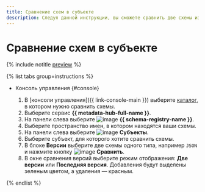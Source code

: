 ```yaml
---
title: Сравнение схем в субъекте
description: Следуя данной инструкции, вы сможете сравнить две схемы из разных версий субъекта.
---
```


# Сравнение схем в субъекте

{% include notitle [preview](../../_includes/note-preview.md) %}

{% list tabs group=instructions %}

- Консоль управления {#console}
  
  1. В [консоли управления]({{ link-console-main }}) выберите [каталог](../../resource-manager/concepts/resources-hierarchy.md#folder), в котором нужно сравнить схемы.
  1. Выберите сервис **{{ metadata-hub-full-name }}**.
  1. Hа панели слева выберите ![image](../../_assets/console-icons/layout-cells.svg) **{{ schema-registry-name }}**.
  1. Выберите пространство имен, в котором находятся ваши схемы.
  1. На панели слева выберите ![image](../../_assets/console-icons/layers-3-diagonal.svg) **Субъекты**.
  1. Выберите субъект, для которого хотите сравнить схемы.
  1. В блоке **Версии** выберите две схемы одного типа, например `JSON` и нажмите кнопку ![image](../../_assets/console-icons/scales-unbalanced.svg) **Сравнить**.
  1. В окне сравнения версий выберите режим отображения: **Две версии** или **Последняя версия**. Добавления будут выделены зеленым цветом, а удаления — красным. 

{% endlist %}
